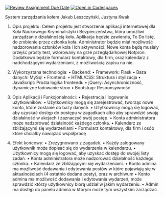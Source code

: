 [![Review Assignment Due Date](https://classroom.github.com/assets/deadline-readme-button-24ddc0f5d75046c5622901739e7c5dd533143b0c8e959d652212380cedb1ea36.svg)](https://classroom.github.com/a/jsTzsySB)
[![Open in Codespaces](https://classroom.github.com/assets/launch-codespace-7f7980b617ed060a017424585567c406b6ee15c891e84e1186181d67ecf80aa0.svg)](https://classroom.github.com/open-in-codespaces?assignment_repo_id=15155691)

System zarządzania kołem
Jakub Leszczyński, Justyna Kwak


1.	Opis projektu:
Celem projektu jest stworzenie aplikacji internetowej dla Koła Naukowego Kryminalistyki i Bezpieczeństwa, która umożliwi zarządzanie działalnością koła. Aplikacja będzie zawierała, To Do listę, do zrobienie przez członka koła. Administrator będzie miał możliwość nadzorowania członków koła i ich aktywności. Nowe konta będą musiały przejść prosty test, wzorowany na grze przeglądarkowej Notpron. Dodatkowo będzie formularz kontaktowy, dla firm, oraz kalendarz z nadchodzącymi wydarzeniami, z możliwością zapisu na nie. 


2.	Wykorzystana technologia:
•	Backend:
•	Framework: Flask 
•	Baza danych: MySql
•	Frontend: 
•	HTML/CSS: Struktura i stylizacja
•	JavaScript: Prosta logika frontendu 
•	jQuery: Asynchroniczność, dynamiczne ładowanie stron
•	Bootstrap: Responsywność


3.	Opis Aplikacji i Funkcjonalności:
•	Rejestracja i logowanie użytkowników:
•	Użytkownicy mogą się zarejestrować, tworząc nowe konto, które zostanie do bazy danych.
•	Użytkownicy mogą się logować, aby uzyskać dostęp do postępu w zagadkach albo aby sprawdzić swoją działalność w akcjach i zaznaczyć swój postęp.
•	Konta administratora może nadzorować działalność każdego członka. 
•	Kalendarz ze zbliżającymi się wydarzeniami
•	Formularz kontaktowy, dla firm i osób które chciałby nawiązać współpracę



4. Efekt końcowy:
•	Zrezygnowano z zagadek.
•	Każdy zalogowany użytkownik może dopisać się do wydarzenia w kalendarzu.
•	Użytkownicy mogą się logować, aby uzyskać dostęp do swojej listy zadań.
•	Konta administratora może nadzorować działalność każdego członka. 
•	Kalendarz ze zbliżającymi się wydarzeniami.
•	Konto admina ma możliwość dodawania i edytowania postów w które pojawiają się w aktualnościach (4 ostatnio dodane posty), oraz w archiwum
•	Konto admina ma możliwość dodawania i edytowania wydarzeń, może sprawdzić którzy użytkownicy biorą udział w jakim wydarzeniu.
•	Admin ma dostęp do panelu admina w którym może tym wszystkim zarządzać
